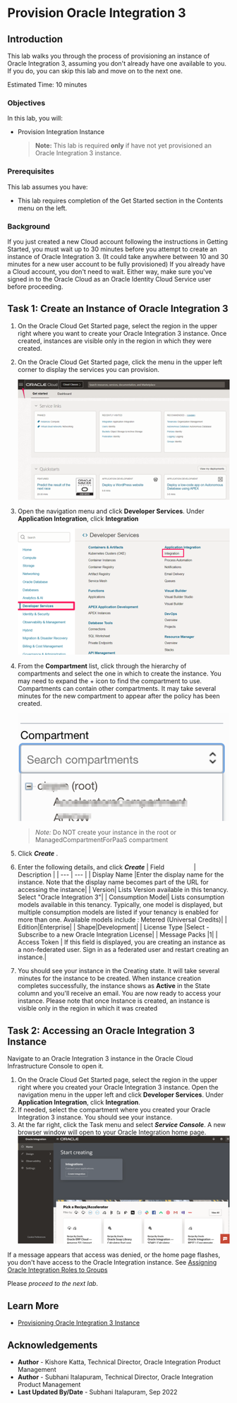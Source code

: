 # Provision Oracle Integration 3

## Introduction

This lab walks you through the process of provisioning an instance of Oracle Integration 3, assuming you don't already have one available to you. If you do, you can skip this lab and move on to the next one.

Estimated Time: 10 minutes

### Objectives

In this lab, you will:
* Provision Integration Instance

    > **Note:** This lab is required **only** if have not yet provisioned an Oracle Integration 3 instance.

### Prerequisites

This lab assumes you have:
* This lab requires completion of the Get Started section in the Contents menu on the left.

### Background

If you just created a new Cloud account following the instructions in Getting Started, you must wait up to 30 minutes before you attempt to create an instance of Oracle Integration 3. (It could take anywhere between 10 and 30 minutes for a new user account to be fully provisioned) If you already have a Cloud account, you don't need to wait. Either way, make sure you've signed in to the Oracle Cloud as an Oracle Identity Cloud Service user before proceeding.

## Task 1: Create an Instance of Oracle Integration 3

1. On the Oracle Cloud Get Started page, select the region in the upper right where you want to create your Oracle Integration 3 instance. Once created, instances are visible only in the region in which they were created.

2. On the Oracle Cloud Get Started page, click the menu in the upper left corner to display the services you can provision.

    ![OCI Services](./images/hamburger.png)

3. Open the navigation menu and click **Developer Services**. Under **Application Integration**, click **Integration**

    ![OCI Developer Services](./images/integration-landing-page.png)

4. From the **Compartment** list, click through the hierarchy of compartments and select the one in which to create the instance. You may need to expand the + icon to find the compartment to use. Compartments can contain other compartments. It may take several minutes for the new compartment to appear after the policy has been created.

    ![OCI Compartments](./images/compartment-expand.png)

    > *Note:* Do NOT create your instance in the root or ManagedCompartmentForPaaS compartment

5. Click ***Create*** .

6. Enter the following details, and click ***Create***
    | Field &nbsp; &nbsp; &nbsp; &nbsp; &nbsp; &nbsp; &nbsp; &nbsp; | Description |
    | --- | --- |
    | Display Name |Enter the display name for the instance. Note that the display name becomes part of the URL for accessing the instance|
    | Version| Lists Version available in this tenancy. Select "Oracle Integration 3"|
    | Consumption Model| Lists consumption models available in this tenancy. Typically, one model is displayed, but multiple consumption models are listed if your tenancy is enabled for more than one. Available models include : Metered (Universal Credits)|
    | Edition|Enterprise|
    | Shape|Development|
    | License Type |Select - Subscribe to a new Oracle Integration License|
    | Message Packs |1|
    | Access Token | If this field is displayed, you are creating an instance as a non-federated user. Sign in as a federated user and restart creating an instance.|


7. You should see your instance in the Creating state. It will take several minutes for the instance to be created. When instance creation completes successfully, the instance shows as **Active** in the State column and you'll receive an email. You are now ready to access your instance.
Please note that once Instance is created, an instance is visible only in the region in which it was created

## Task 2: Accessing an Oracle Integration 3 Instance

Navigate to an Oracle Integration 3 instance in the Oracle Cloud Infrastructure Console to open it.

1. On the Oracle Cloud Get Started page, select the region in the upper right where you created your Oracle Integration 3 instance. Open the navigation menu in the upper left and click **Developer Services**. Under **Application Integration**, click **Integration**.
2. If needed, select the compartment where you created your Oracle Integration 3 instance. You should see your instance.
3. At the far right, click the Task menu and select ***Service Console***. A new browser window will open to your Oracle Integration home page.
    ![Oracle Integration Home Page](./images/oic-homepage.png)

If a message appears that access was denied, or the home page flashes, you don't have access to the Oracle Integration instance. See [Assigning Oracle Integration Roles to Groups](https://docs.oracle.com/en/cloud/paas/application-integration/oracle-integration-oci/assigning-oic-roles-groups.html#GUID-B839F41C-445D-4137-8F2C-BF5CCBEC3D5C)

Please *proceed to the next lab*.

## Learn More

* [Provisioning Oracle Integration 3 Instance](https://docs.oracle.com/en/cloud/paas/application-integration/oracle-integration-oci/creating-oracle-integration-instance.html#GUID-930F40E8-5149-4091-9CDA-8E05C8449BA6)


## Acknowledgements
* **Author** - Kishore Katta, Technical Director, Oracle Integration Product Management
* **Author** - Subhani Italapuram, Technical Director, Oracle Integration Product Management
* **Last Updated By/Date** - Subhani Italapuram, Sep 2022
